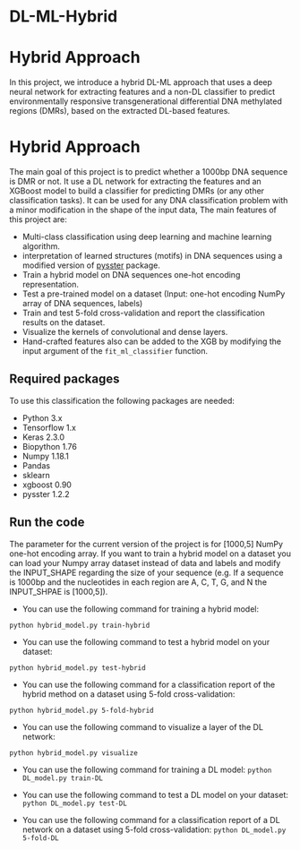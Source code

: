 # DL-ML-Hybrid

# Hybrid Approach

In this project, we introduce a hybrid DL-ML approach that uses a deep neural network for extracting features and a non-DL classifier to predict environmentally responsive transgenerational differential DNA methylated regions (DMRs), based on the extracted DL-based features. 

# Hybrid Approach

The main goal of this project is to predict whether a 1000bp DNA sequence is DMR or not. It use a DL network for extracting the features and an XGBoost model to build a classifier for predicting DMRs (or any other classification tasks). It can be used for any DNA classification problem with a minor modification in the shape of the input data, The main features of this project are: 

* Multi-class classification using deep learning and machine learning algorithm.
* interpretation of learned structures (motifs) in DNA sequences using a modified version of [pysster](https://github.com/budach/pysster) package.
* Train a hybrid model on  DNA sequences one-hot encoding representation. 
* Test a pre-trained model on a dataset (Input: one-hot encoding NumPy array of DNA sequences, labels)
* Train and test 5-fold cross-validation and report the classification results on the dataset. 
* Visualize the kernels of convolutional and dense layers.
* Hand-crafted features also can be added to the XGB by modifying the input argument of the `fit_ml_classifier` function. 

## Required packages

To use this classification the following packages are needed: 

* Python 3.x
* Tensorflow 1.x
* Keras 2.3.0
* Biopython 1.76
* Numpy 1.18.1
* Pandas 
* sklearn
* xgboost 0.90
* pysster 1.2.2

## Run the code

The parameter for the current version of the project is for [1000,5] NumPy one-hot encoding array.  If you want to train a hybrid model on a dataset you can load your Numpy array dataset instead of data and labels and modify the INPUT_SHAPE regarding the size of your sequence (e.g. If a sequence is 1000bp and the nucleotides in each region are A, C, T, G, and N the INPUT_SHPAE is [1000,5]). 

* You can use the following command for training a hybrid model: 

`python hybrid_model.py train-hybrid`

* You can use the following command to test a hybrid model on your dataset: 

`python hybrid_model.py test-hybrid`

* You can use the following command for a classification report of the hybrid method on a dataset using 5-fold cross-validation: 

`python hybrid_model.py 5-fold-hybrid`

* You can use the following command to visualize a layer of the DL network:

`python hybrid_model.py visualize`

* You can use the following command for training a DL model:
`python DL_model.py train-DL`

* You can use the following command to test a DL model on your dataset:
`python DL_model.py test-DL`

* You can use the following command for a classification report of a DL network  on a dataset using 5-fold cross-validation:
`python DL_model.py 5-fold-DL`
